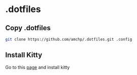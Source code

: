 # .dotfiles

## Copy .dotfiles


```bash
git clone https://github.com/amchp/.dotfiles.git .config
```

## Install Kitty
Go to this [page](https://sw.kovidgoyal.net/kitty/binary/) and install kitty
